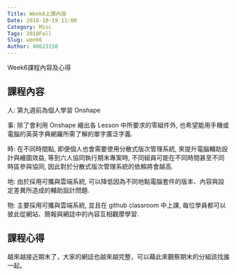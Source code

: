 ```yaml
---
Title: Week6上課內容
Date: 2018-10-19 11:00
Category: Misc
Tags: 2018Fall
Slug: week6
Author: 40623150
---
```


Week6課程內容及心得

<!-- PELICAN_END_SUMMARY -->

課程內容
----

人: 第九週前為個人學習 Onshape 

事: 除了會利用 Onshape 繪出各 Lesson 中所要求的零組件外, 也希望能用手機或電腦的英英字典網羅所需了解的單字廣泛字義.

時: 在不同時間點, 即便個人也會需要使用分散式版次管理系統, 來提升電腦輔助設計與繪圖效益, 等到六人協同執行期末專案時, 不同組員可能在不同時間甚至不同時區參與協同, 因此對於分散式版次管理系統的依賴將會越高.

地: 由於採用可攜與雲端系統, 可以降低因為不同地點電腦套件的版本、內容與設定差異所造成的輔助設計問題.

物: 主要採用可攜與雲端系統, 並且在 github classroom 中上課, 每位學員都可以彼此從網站、簡報與網誌中的內容互相觀摩學習.



課程心得
----
越來越接近期末了，大家的網誌也越來越完整，可以藉此來觀察期末的分組該找誰一起。